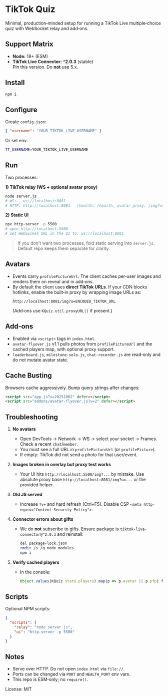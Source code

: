 # TikTok Quiz

Minimal, production‑minded setup for running a TikTok Live multiple‑choice quiz with WebSocket relay and add‑ons.

## Support Matrix
- **Node:** 18+ (ESM)
- **TikTok Live Connector:** **^2.0.3** (stable)  
  Pin this version. Do **not** use 5.x.

## Install
```bash
npm i
```

## Configure
Create `config.json`:
```json
{ "username": "YOUR_TIKTOK_LIVE_USERNAME" }
```
Or set env:
```bash
TT_USERNAME=YOUR_TIKTOK_LIVE_USERNAME
```

## Run
Two processes:

**1) TikTok relay (WS + optional avatar proxy)**
```bash
node server.js
# WS:   ws://localhost:8081
# HTTP: http://localhost:8081   (health: /health, avatar proxy: /img?u=...)
```

**2) Static UI**
```bash
npx http-server -p 5500
# open http://localhost:5500
# set WebSocket URL in the UI to: ws://localhost:8081
```

> If you don’t want two processes, fold static serving into `server.js`. Default repo keeps them separate for clarity.

## Avatars
- Events carry `profilePictureUrl`. The client caches per‑user images and renders them on reveal and in add‑ons.  
- By default the client uses **direct TikTok URLs**. If your CDN blocks hotlinks, enable the built‑in proxy by wrapping image URLs as:
  ```
  http://localhost:8081/img?u=ENCODED_TIKTOK_URL
  ```
  (Add‑ons use `KQuiz.util.proxyURL()` if present.)

## Add‑ons
- Enabled via `<script>` tags in `index.html`.
- `avatar-flyover.js` v1.1 pulls photos from `profilePictureUrl` and the cached players map, with optional proxy support.
- `leaderboard.js`, `milestone-solo.js`, `chat-recorder.js` are read‑only and do not mutate avatar state.

## Cache Busting
Browsers cache aggressively. Bump query strings after changes:
```html
<script src="app.js?v=20251002" defer></script>
<script src="addons/avatar-flyover.js?v=2" defer></script>
```

## Troubleshooting
1. **No avatars**  
   - Open DevTools → Network → WS → select your socket → Frames. Check a recent `chat`/`member`.  
   - You must see a full URL in `profilePictureUrl` (or `profilePicture`).  
   - If empty: TikTok did not send a photo for that user/event.

2. **Images broken in overlay but proxy test works**  
   - Your UI hits `http://localhost:5500/img?...` by mistake. Use absolute proxy base `http://localhost:8081/img?u=...` or the provided helper.

3. **Old JS served**  
   - Increase `?v=` and hard refresh (Ctrl+F5). Disable CSP `<meta http-equiv="Content-Security-Policy">`.

4. **Connector errors about gifts**  
   - We do **not** subscribe to gifts. Ensure package is `tiktok-live-connector@^2.0.3` and reinstall:
     ```bash
     del package-lock.json
     rmdir /s /q node_modules
     npm i
     ```

5. **Verify cached players**  
   - In the console:
     ```js
     Object.values(KQuiz.state.players).map(p => p.avatar || p.pfp).filter(Boolean)
     ```

## Scripts
Optional NPM scripts:
```json
{
  "scripts": {
    "relay": "node server.js",
    "ui": "http-server -p 5500"
  }
}
```

## Notes
- Serve over HTTP. Do not open `index.html` via `file://`.
- Ports can be changed via `PORT` and `HEALTH_PORT` env vars.
- This repo is ESM‑only; no `require()`.

License: MIT
